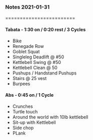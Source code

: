 ### Notes 2021-01-31
========================

#### Tabata - 1:30 on / 0:20 rest / 3 Cycles

* Bike
* Renegade Row
* Goblet Squat
* Singleleg Deadlift @ #50
* Kettlebell Swing @ #50
* Kettlebell Clean @ 50
* Pushups / Handstand Pushups
* Stairs @ 25 vest
* Burpees


#### Abs - 0:45 on / 1 Cycle

* Crunches
* Turtle touch
* Around the world with 10lb kettlebell
* Sit-up with Kettlebell
* Side chop
* PLank
